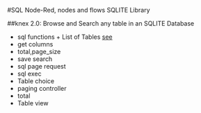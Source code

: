 #SQL Node-Red, nodes and flows SQLITE Library

##knex 2.0: Browse and Search any table in an SQLITE Database

* sql functions + List of Tables [see](https://github.com/gbrault/gistfiles/blob/master/lib/SQL/sql%20functions%20-%20List%20of%20Tables.md)
* get columns
* total,page_size
* save search
* sql page request
* sql exec
* Table choice
* paging controller
* total
* Table view
